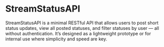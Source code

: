 # StreamStatusAPI
StreamStatusAPI is a minimal RESTful API that allows users to post short status updates, view all posted statuses, and filter statuses by user — all without authentication. It’s designed as a lightweight prototype or for internal use where simplicity and speed are key.
